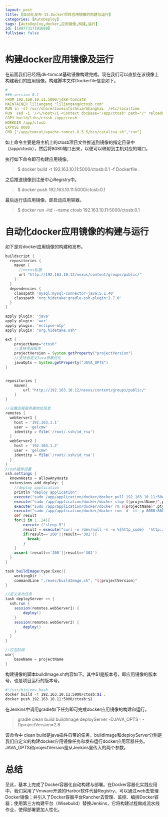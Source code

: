 ```yaml
---
layout: post
title: [自动化发布-15.Docker项目应用镜像的构建与运行]
categories: [AutoDeploy]
tags: [AutoDeploy,docker,应用镜像,构建,运行]
id: [18977317191680]
fullview: false
---
```

# 构建docker应用镜像及运行

在前面我们已经将jdk-tomcat基础镜像构建完成。现在我们可以直接在该镜像上构建我们的应用镜像。构建脚本文件Dockerfile信息如下。
```yaml
#
### version 0.1
FROM 192.168.10.11:5000/jdk8-tomcat8
MAINTAINER liliangang "liliangang@ctosb.com"
RUN ln -sf /usr/share/zoneinfo/Asia/Shanghai  /etc/localtime
RUN  sed -i '/<\/Host>/i <Context docBase="/app/ctosb" path="/" reloadable="true"/>' /app/tomcat/apache-tomcat-8.5.5/conf/server.xml
COPY build/libs/ctosb /app/ctosb
WORKDIR /app/ctosb
EXPOSE 8080
CMD ["/app/tomcat/apache-tomcat-8.5.5/bin/catalina.sh","run"]
```

如上命令主要是将主机上的ctosb项目文件推送到镜像的指定目录中（/app/ctosb），然后将8080端口出来，以便可以映射到主机对应的端口。

执行如下命令即可构建应用镜像。
> $ docker build -t 192.163.10.11:5000/ctosb:0.1 -f Dockerfile .

之后推送镜像到注册中心Registry中。
> $ docker push 192.163.10.11:5000/ctosb:0.1

最后运行该应用镜像，即启动应用容器。
> $ docker run -itd --name ctosb 192.163.10.11:5000/ctosb:0.1

# 自动化docker应用镜像的构建与运行

如下是对docker应用镜像的构建和发布。
```gradle
buildscript {
  repositories {
    maven {
      //nexus私服
      url "http://192.163.10.12/nexus/content/groups/public/"
    }
  }
  dependencies {
    classpath 'mysql:mysql-connector-java:5.1.40'
    classpath 'org.hidetake:gradle-ssh-plugin:2.7.0'
  }
}

apply plugin: 'java'
apply plugin: 'war'
apply plugin: 'eclipse-wtp'
apply plugin: "org.hidetake.ssh"

ext {
	projectName="ctosb"
	//支持项目版本
	projectVersion = System.getProperty("projectVersion")
	//支持自定义Java参数优化
	javaOpts = System.getProperty("JAVA_OPTS")
}


repositories {
    maven{
    	url "http://192.163.10.12/nexus/content/groups/public/"
    }
}

//设置远程服务器地址信息
remotes {
  webServer1 {
    host = '192.163.1.1'
    user = 'gelcmw'
    identity = file('/root/.ssh/id_rsa')  
  }
  webServer2 {
    host = '192.163.1.2'
    user = 'gelcmw'
    identity = file('/root/.ssh/id_rsa') 
  }
}
//ssh插件设置
ssh.settings {  
  knownHosts = allowAnyHosts
  extensions.add deploy: { 
	//deploy application
	println "deploy application"
	execute("sudo /app/application/docker/docker pull 192.163.10.11:5000/${projectName}:${projectVersion}",pty:true)
	execute("sudo /app/application/docker/docker stop ${projectName}",pty:true,ignoreError:true)
	execute("sudo /app/application/docker/docker rm ${projectName}",pty:true,ignoreError:true)
	execute("sudo /app/application/docker/docker run -d -it -p 8080:8080 -v /app/application/logs:/app/tomcat/apache-tomcat-8.5.5/logs -e JAVA_OPTS='${javaOpts}' --name ${projectName} 192.163.10.11:5000/${projectName}:${projectVersion}",pty:true)
	def result
	for(i in 1..24){
		execute ("sleep 5")
		result = execute("curl -o /dev/null -s -w %{http_code}  'http://localhost:8080' ",ignoreError: true)
		if(result=='200'||result=='302'){
		  break;
		}
	}
	assert (result=='200'||result=='302')
  }
}

task buildImage(type:Exec){
	workingDir '.'
	commandLine "./exec/buildImage.sh", "${projectVersion}"
}

//定义发布任务
task deployServer << {
  ssh.run {
    session(remotes.webServer1) {
    	deploy()
    }
	session(remotes.webServer2) {
    	deploy()
    }
  }
}

//打包阶段
war{
	baseName = projectName
}
```

构建镜像的脚本buildImage.sh内容如下。其中$1是版本号，即应用镜像的版本号，也是项目运行的版本号。
```bash
#!/usr/bin/env bash
docker build -t 192.163.10.11:5000/ctosb:$1 .
docker push 192.163.10.11:5000/ctosb:$1
```

在Jenkins中调用gradle如下任务即可完成docker应用镜像的构建和运行。
> gradle clean build buildImage deployServer -DJAVA_OPTS= -DprojectVersion=2.8

该命令中 clean build是java插件自带的任务，buildImage和deployServer分别是我们自定义的构建docker应用镜像任务和发布运行docker应用容器任务。JAVA_OPTS和projectVersion是从Jenkins里传入的两个参数。

# 总结

至此，基本上完成了Docker容器化自动构建与部署。在Docker容器化实践应用中，我们采用了Vmware开源的Harbor软件代替Registry，可以通过web去管理Docker镜像；并引入了Docker容器平台Rancher去管理、监控、编排Docker容器；使用第三方构建平台（Wisebuild）替换Jenkins，它将构建过程做成流水线作业，使得部署更加人性化。
